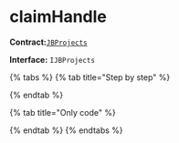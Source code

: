 # claimHandle

**Contract:**[`JBProjects`](../)

**Interface:** `IJBProjects`

{% tabs %}
{% tab title="Step by step" %}

{% endtab %}

{% tab title="Only code" %}

{% endtab %}
{% endtabs %}

